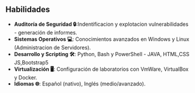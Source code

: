 ## Habilidades

- **Auditoría de Seguridad 🔒**:Indentificacion y explotacion vulnerabilidades - generación de informes.
- **Sistemas Operativos 💻**: Conocimientos avanzados en Windows y Linux (Administracion de Servidores).
- **Desarrollo y Scripting 🛠️**: Python, Bash y PowerShell - JAVA, HTML,CSS JS,Bootstrap5
- **Virtualización 🖥️**: Configuración de laboratorios con VmWare, VirtualBox y Docker.
- **Idiomas 🌐**: Español (nativo), Inglés (medio/avanzado).

